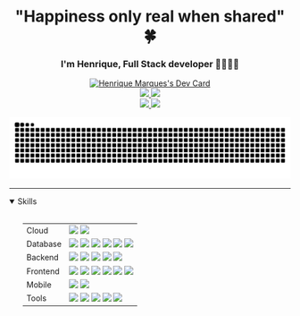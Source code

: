 <div align="center">
    <h1>"Happiness only real when shared" 🍀</h1>
</div>

<div align="center">
    <h3>I'm Henrique, Full Stack developer 🧑🏻‍💻🤘</h3>
</div>

<div align="center">
    <a href="https://app.daily.dev/marquesrick">
        <img src="https://api.daily.dev/devcards/v2/SqaW1JvQPfk9OOsQsU4Rl.png?r=ev2" width="356" alt="Henrique Marques's Dev Card"/>
    </a>
</div>

<div align="center">
    <a href="https://github.com/MarquesRick">
        <img src="https://github-readme-stats.vercel.app/api?username=MarquesRick&show_icons=true&theme=onedark&include_all_commits=true&count_private=true" height="180em"/>
        <img src="https://github-readme-stats.vercel.app/api/top-langs/?username=MarquesRick&layout=compact&langs_count=8&theme=onedark" height="180em"/>
    </a>
</div>

<div align="center">
    <a href="mailto:hmservicostech@outlook.com.br">
        <img src="https://img.shields.io/badge/Microsoft_Outlook-0078D4?style=for-the-badge&logo=microsoft-outlook&logoColor=white" target="_blank"/>
    </a>
    <a href="https://www.linkedin.com/in/henri-marques" target="_blank">
        <img src="https://img.shields.io/badge/-LinkedIn-%230077B5?style=for-the-badge&logo=linkedin&logoColor=white" target="_blank"/>
    </a>
</div>

![Snake animation](https://raw.githubusercontent.com/MarquesRick/MarquesRick/output/github-contribution-grid-snake-dark.svg)

---

<details open="open">
    <summary>Skills</summary>
  <br>
  <ul>
    <table align="center">
      <tr>
        <td>Cloud</td>
        <td>
        <img src="https://img.shields.io/badge/aws-232F3E?style=for-the-badge&logo=amazonwebservices&logoColor=white" />
        <img src="https://img.shields.io/badge/azure-0089D6?style=for-the-badge&logo=icloud&logoColor=white" />
        </td>
      </tr>
      <tr>
        <td>Database</td>
        <td><img src="https://img.shields.io/badge/Microsoft%20SQL%20Server-CC2927?style=for-the-badge&logo=iced&logoColor=white" />
            <img src="https://img.shields.io/badge/MySQL-005C84?style=for-the-badge&logo=mysql&logoColor=white" />
            <img src="https://img.shields.io/badge/MongoDb-47A248?style=for-the-badge&logo=mongodb&logoColor=white" />
            <img src="https://img.shields.io/badge/Oracle-F80000?style=for-the-badge&logo=Oracle&logoColor=white" />
            <img src="https://img.shields.io/badge/SQLite-07405E?style=for-the-badge&logo=sqlite&logoColor=white" />
            <img src="https://img.shields.io/badge/Postgresql-4169E1?style=for-the-badge&logo=postgresql&logoColor=white" />
        </td>
      </tr>
      <tr>
        <td>Backend</td>
        <td>
          <img src="https://img.shields.io/badge/Java-B32629?style=for-the-badge&logo=coffeescript&logoColor=white" />
          <img src="https://img.shields.io/badge/Node.Js-5FA04E?style=for-the-badge&logo=nodedotjs&logoColor=white" />
          <img src="https://img.shields.io/badge/C%23-512BD4?style=for-the-badge&logo=dotnet&logoColor=white" />
          <img src="https://img.shields.io/badge/php-777BB4?style=for-the-badge&logo=php&logoColor=white" />
	    <img src="https://img.shields.io/badge/Rust-000000?style=for-the-badge&logo=rust&logoColor=white" />
        </td>
      </tr>
      <tr>
        <td>Frontend</td>
        <td>
          <img src="https://img.shields.io/badge/React-0088CC?style=for-the-badge&logo=react&logoColor=white" />
          <img src="https://img.shields.io/badge/angular-FF4438?style=for-the-badge&logo=angular&logoColor=white" />
         <img src="https://img.shields.io/badge/next.js-000000?style=for-the-badge&logo=nextdotjs&logoColor=white" />
         <img src="https://img.shields.io/badge/jquery-0769AD?style=for-the-badge&logo=jquery&logoColor=white" />
         <img src="https://img.shields.io/badge/typescript-3178C6?style=for-the-badge&logo=typescript&logoColor=white" />
          <img src="https://img.shields.io/badge/Bootstrap-563D7C?style=for-the-badge&logo=bootstrap&logoColor=white" />
        </td>
      </tr>
      <tr>
        <td>Mobile</td>
        <td>
          <img src="https://img.shields.io/badge/react%20native-03C4E8?style=for-the-badge&logo=reacttable&logoColor=white" />
          <img src="https://img.shields.io/badge/swift-F05138?style=for-the-badge&logo=swift&logoColor=white" />
        </td>
      </tr>
      <tr>
        <td>Tools</td>
        <td>
                <img src="https://img.shields.io/badge/Docker-2CA5E0?style=for-the-badge&logo=docker&logoColor=white" />
                <img src="https://img.shields.io/badge/rabbitmq-FF6600?style=for-the-badge&logo=rabbitmq&logoColor=white" />
                <img src="https://img.shields.io/badge/jenkins-D24939?style=for-the-badge&logo=jenkins&logoColor=white" />
                <img src="https://img.shields.io/badge/git-F05032?style=for-the-badge&logo=git&logoColor=white" />
                <img src="https://img.shields.io/badge/grafana-F46800?style=for-the-badge&logo=grafana&logoColor=white" />
        </td>
      </tr>
    </table>
  </ul>
</details>
